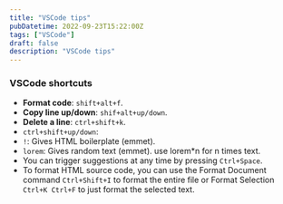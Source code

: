 ```yaml
---
title: "VSCode tips"
pubDatetime: 2022-09-23T15:22:00Z
tags: ["VSCode"]
draft: false
description: "VSCode tips"
---
```


### VSCode shortcuts

- **Format code**: `shift+alt+f`.
- **Copy line up/down**: `shif+alt+up/down`.
- **Delete a line**: `ctrl+shift+k`.
- `ctrl+shift+up/down`:
- `!`: Gives HTML boilerplate (emmet).
- `lorem`: Gives random text (emmet). use lorem\*n for n times text.
- You can trigger suggestions at any time by pressing `Ctrl+Space`.
- To format HTML source code, you can use the Format Document command `Ctrl+Shift+I` to format the entire file or Format Selection `Ctrl+K Ctrl+F` to just format the selected text.
